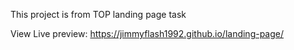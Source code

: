 This project is from TOP landing page task

View Live preview: https://jimmyflash1992.github.io/landing-page/
